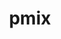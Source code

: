 ---
title: "pmix"
layout: cache
categories: [package, develop]
meta: {"compilers": ["gcc@11.1.0", "gcc@11.4.0", "gcc@12.3.0", "gcc@12.4.0", "gcc@13.2.0", "gcc@7.3.1", "intel-oneapi-compilers@2025.1.0"], "num_specs": 111, "num_specs_by_stack": {"aws-pcluster-neoverse_v1": 7, "aws-pcluster-x86_64_v4": 14, "data-vis-sdk": 5, "e4s": 5, "e4s-oneapi": 7, "ml-linux-aarch64-cpu": 5, "ml-linux-aarch64-cuda": 10, "ml-linux-x86_64-cpu": 5, "ml-linux-x86_64-cuda": 10, "radiuss-aws": 10, "radiuss-aws-aarch64": 28, "root": 111, "tutorial": 10}, "oss": ["amzn2", "ubuntu20.04", "ubuntu22.04", "ubuntu24.04"], "platforms": ["linux"], "stacks": ["aws-pcluster-neoverse_v1", "aws-pcluster-x86_64_v4", "data-vis-sdk", "e4s", "e4s-oneapi", "ml-linux-aarch64-cpu", "ml-linux-aarch64-cuda", "ml-linux-x86_64-cpu", "ml-linux-x86_64-cuda", "radiuss-aws", "radiuss-aws-aarch64", "root", "tutorial"], "targets": ["aarch64", "neoverse_v1", "x86_64_v3", "x86_64_v4"], "versions": ["5.0.5"]}
spec_details: [{"compiler": "gcc@12.4.0", "hash": "2l3sxef32zvbf22camtybz5zik4pt2fr", "os": "amzn2", "platform": "linux", "size": "-", "stacks": ["aws-pcluster-x86_64_v4", "root"], "target": "x86_64_v3", "variants": ["build_system=autotools", "~munge", "~python"], "versions": ["5.0.5"]}, {"compiler": "gcc@13.2.0", "hash": "2nw6tjkghpk5szyezkq4zwtpy3drwlqi", "os": "ubuntu24.04", "platform": "linux", "size": "-", "stacks": ["ml-linux-x86_64-cuda", "root"], "target": "x86_64_v3", "variants": ["build_system=autotools", "~munge", "~python"], "versions": ["5.0.5"]}, {"compiler": "gcc@7.3.1", "hash": "2vp4uvr3ohk4me7qzef6klwfgqbttuiz", "os": "amzn2", "platform": "linux", "size": "-", "stacks": ["radiuss-aws-aarch64", "root"], "target": "aarch64", "variants": ["build_system=autotools", "~munge", "~python"], "versions": ["5.0.5"]}, {"compiler": "gcc@12.4.0", "hash": "34nn6yq5yb44okf6w55szydyuret4hx5", "os": "amzn2", "platform": "linux", "size": "-", "stacks": ["aws-pcluster-x86_64_v4", "root"], "target": "x86_64_v4", "variants": ["build_system=autotools", "~munge", "~python"], "versions": ["5.0.5"]}, {"compiler": "gcc@13.2.0", "hash": "3r5ycyqeef6mgehv5unlokscts7drf2z", "os": "ubuntu24.04", "platform": "linux", "size": "-", "stacks": ["ml-linux-x86_64-cpu", "root"], "target": "x86_64_v3", "variants": ["build_system=autotools", "~munge", "~python"], "versions": ["5.0.5"]}, {"compiler": "gcc@7.3.1", "hash": "4cwghp23q57vfpg7whhhfditraamoltb", "os": "amzn2", "platform": "linux", "size": "-", "stacks": ["radiuss-aws", "root"], "target": "x86_64_v3", "variants": ["build_system=autotools", "~munge", "~python"], "versions": ["5.0.5"]}, {"compiler": "gcc@13.2.0", "hash": "4g7ah52ohux5emp3npylbvajoud7rhjy", "os": "ubuntu24.04", "platform": "linux", "size": "-", "stacks": ["ml-linux-x86_64-cuda", "root"], "target": "x86_64_v3", "variants": ["build_system=autotools", "~munge", "~python"], "versions": ["5.0.5"]}, {"compiler": "gcc@11.1.0", "hash": "4i77453mjeueqgbdefadiij4sthmuq4n", "os": "ubuntu20.04", "platform": "linux", "size": "-", "stacks": ["data-vis-sdk", "root"], "target": "x86_64_v3", "variants": ["build_system=autotools", "~munge", "~python"], "versions": ["5.0.5"]}, {"compiler": "gcc@7.3.1", "hash": "4rsaangj4ngeeglhgoeb3h23zvo27poc", "os": "amzn2", "platform": "linux", "size": "-", "stacks": ["radiuss-aws-aarch64", "root"], "target": "aarch64", "variants": ["build_system=autotools", "~munge", "~python"], "versions": ["5.0.5"]}, {"compiler": "intel-oneapi-compilers@2025.1.0", "hash": "57am2fxwwnyqaguiyk2i5c7p36q2ahvz", "os": "ubuntu22.04", "platform": "linux", "size": "-", "stacks": ["e4s-oneapi", "root"], "target": "x86_64_v3", "variants": ["build_system=autotools", "~munge", "~python"], "versions": ["5.0.5"]}, {"compiler": "gcc@7.3.1", "hash": "5vltaky7rp5v7lmkvpue4twk2lzt3tey", "os": "amzn2", "platform": "linux", "size": "-", "stacks": ["radiuss-aws-aarch64", "root"], "target": "aarch64", "variants": ["build_system=autotools", "~munge", "~python"], "versions": ["5.0.5"]}, {"compiler": "gcc@12.4.0", "hash": "6nj3qhapb6qnb4ieixodcajdxo43hnhs", "os": "amzn2", "platform": "linux", "size": "-", "stacks": ["aws-pcluster-x86_64_v4", "root"], "target": "x86_64_v4", "variants": ["build_system=autotools", "~munge", "~python"], "versions": ["5.0.5"]}, {"compiler": "gcc@12.4.0", "hash": "7qvbrqu6awx2d57aseamxwsm6az5hm7u", "os": "amzn2", "platform": "linux", "size": "-", "stacks": ["aws-pcluster-x86_64_v4", "root"], "target": "x86_64_v3", "variants": ["build_system=autotools", "~munge", "~python"], "versions": ["5.0.5"]}, {"compiler": "gcc@13.2.0", "hash": "ba6wyz6rb2husizxgv6jelgywdvocxqi", "os": "ubuntu24.04", "platform": "linux", "size": "-", "stacks": ["ml-linux-x86_64-cuda", "root"], "target": "x86_64_v3", "variants": ["build_system=autotools", "~munge", "~python"], "versions": ["5.0.5"]}, {"compiler": "gcc@13.2.0", "hash": "bgqyu2dieu7shgqpnvnvbznugb4buj7n", "os": "ubuntu24.04", "platform": "linux", "size": "-", "stacks": ["ml-linux-x86_64-cuda", "root"], "target": "x86_64_v3", "variants": ["build_system=autotools", "~munge", "~python"], "versions": ["5.0.5"]}, {"compiler": "gcc@13.2.0", "hash": "bh3bitzp4gl6of57llpxnrdzfljymzbe", "os": "ubuntu24.04", "platform": "linux", "size": "-", "stacks": ["ml-linux-aarch64-cpu", "root"], "target": "aarch64", "variants": ["build_system=autotools", "~munge", "~python"], "versions": ["5.0.5"]}, {"compiler": "gcc@7.3.1", "hash": "bhe7ib6ulj3m2v7aajodftexa7cd7dwr", "os": "amzn2", "platform": "linux", "size": "-", "stacks": ["radiuss-aws-aarch64", "root"], "target": "aarch64", "variants": ["build_system=autotools", "~munge", "~python"], "versions": ["5.0.5"]}, {"compiler": "gcc@13.2.0", "hash": "bkvefhxlyqyfruravbyei5rl7qfth2ye", "os": "ubuntu24.04", "platform": "linux", "size": "-", "stacks": ["ml-linux-aarch64-cpu", "root"], "target": "aarch64", "variants": ["build_system=autotools", "~munge", "~python"], "versions": ["5.0.5"]}, {"compiler": "gcc@7.3.1", "hash": "bsfxi7ubdlfnshvm4vabrcxqwp4gvnpm", "os": "amzn2", "platform": "linux", "size": "-", "stacks": ["radiuss-aws-aarch64", "root"], "target": "aarch64", "variants": ["build_system=autotools", "~munge", "~python"], "versions": ["5.0.5"]}, {"compiler": "gcc@13.2.0", "hash": "cbet73qp23u5rky2m5j7wxfkxpr3gg7j", "os": "ubuntu24.04", "platform": "linux", "size": "-", "stacks": ["ml-linux-aarch64-cuda", "root"], "target": "aarch64", "variants": ["build_system=autotools", "~munge", "~python"], "versions": ["5.0.5"]}, {"compiler": "gcc@12.3.0", "hash": "clyagxyp3zse65udxe3midgxqigpz65a", "os": "ubuntu22.04", "platform": "linux", "size": "-", "stacks": ["root", "tutorial"], "target": "x86_64_v3", "variants": ["build_system=autotools", "~munge", "~python"], "versions": ["5.0.5"]}, {"compiler": "gcc@7.3.1", "hash": "cye5xxorynzram2qafca2hh2zxqy6l47", "os": "amzn2", "platform": "linux", "size": "-", "stacks": ["radiuss-aws", "root"], "target": "x86_64_v3", "variants": ["build_system=autotools", "~munge", "~python"], "versions": ["5.0.5"]}, {"compiler": "gcc@13.2.0", "hash": "d44ieuehmhngmtmho7mzuavu3tfhypae", "os": "ubuntu24.04", "platform": "linux", "size": "-", "stacks": ["ml-linux-x86_64-cpu", "root"], "target": "x86_64_v3", "variants": ["build_system=autotools", "~munge", "~python"], "versions": ["5.0.5"]}, {"compiler": "gcc@7.3.1", "hash": "dedkwl6im6tw43kpmqoqdc3p4icrirxk", "os": "amzn2", "platform": "linux", "size": "-", "stacks": ["radiuss-aws-aarch64", "root"], "target": "aarch64", "variants": ["build_system=autotools", "~munge", "~python"], "versions": ["5.0.5"]}, {"compiler": "gcc@11.4.0", "hash": "dnrezdzmjkyfx6rbymh4vsiyy4qeywcs", "os": "ubuntu22.04", "platform": "linux", "size": "-", "stacks": ["e4s", "root", "tutorial"], "target": "x86_64_v3", "variants": ["build_system=autotools", "~munge", "~python"], "versions": ["5.0.5"]}, {"compiler": "gcc@12.4.0", "hash": "dqkttiztogzw4ktk4ss3o5iirb5ptjkk", "os": "amzn2", "platform": "linux", "size": "-", "stacks": ["aws-pcluster-neoverse_v1", "root"], "target": "neoverse_v1", "variants": ["build_system=autotools", "~munge", "~python"], "versions": ["5.0.5"]}, {"compiler": "gcc@7.3.1", "hash": "ds4klcbews3fidgnptza56hnxbzrscz4", "os": "amzn2", "platform": "linux", "size": "-", "stacks": ["radiuss-aws", "root"], "target": "x86_64_v3", "variants": ["build_system=autotools", "~munge", "~python"], "versions": ["5.0.5"]}, {"compiler": "gcc@7.3.1", "hash": "dyelgete3e7r6d5viuqewfqiqn7ykc5m", "os": "amzn2", "platform": "linux", "size": "-", "stacks": ["radiuss-aws-aarch64", "root"], "target": "aarch64", "variants": ["build_system=autotools", "~munge", "~python"], "versions": ["5.0.5"]}, {"compiler": "gcc@13.2.0", "hash": "e7bbv3tku6bk7tz4h2mc3a4cxaoz5atn", "os": "ubuntu24.04", "platform": "linux", "size": "-", "stacks": ["ml-linux-x86_64-cuda", "root"], "target": "x86_64_v3", "variants": ["build_system=autotools", "~munge", "~python"], "versions": ["5.0.5"]}, {"compiler": "gcc@13.2.0", "hash": "eej7bppkau5exwmzpx4rzsbl7xvjljmb", "os": "ubuntu24.04", "platform": "linux", "size": "-", "stacks": ["ml-linux-aarch64-cuda", "root"], "target": "aarch64", "variants": ["build_system=autotools", "~munge", "~python"], "versions": ["5.0.5"]}, {"compiler": "gcc@7.3.1", "hash": "ef4uthdiiit6roybwxkzrghyrgr2iwcl", "os": "amzn2", "platform": "linux", "size": "-", "stacks": ["radiuss-aws", "root"], "target": "x86_64_v3", "variants": ["build_system=autotools", "~munge", "~python"], "versions": ["5.0.5"]}, {"compiler": "gcc@7.3.1", "hash": "ei3ibypdy6azdh3nbixmiyejdwzfql4t", "os": "amzn2", "platform": "linux", "size": "-", "stacks": ["radiuss-aws-aarch64", "root"], "target": "aarch64", "variants": ["build_system=autotools", "~munge", "~python"], "versions": ["5.0.5"]}, {"compiler": "gcc@7.3.1", "hash": "em4wx6epk6kmmalsa6otltwtgshyvc7u", "os": "amzn2", "platform": "linux", "size": "-", "stacks": ["radiuss-aws", "root"], "target": "x86_64_v3", "variants": ["build_system=autotools", "~munge", "~python"], "versions": ["5.0.5"]}, {"compiler": "gcc@11.1.0", "hash": "emscrup36ff7ltm4b2hcflwyee6tfdlk", "os": "ubuntu20.04", "platform": "linux", "size": "-", "stacks": ["data-vis-sdk", "root"], "target": "x86_64_v3", "variants": ["build_system=autotools", "~munge", "~python"], "versions": ["5.0.5"]}, {"compiler": "gcc@12.3.0", "hash": "ezw2y7rxidglta3rvxw6vlhf3hx4eq6u", "os": "ubuntu22.04", "platform": "linux", "size": "-", "stacks": ["root", "tutorial"], "target": "x86_64_v3", "variants": ["build_system=autotools", "~munge", "~python"], "versions": ["5.0.5"]}, {"compiler": "gcc@13.2.0", "hash": "fhybnl3je75qdkzza2fokggzz7cqvuhu", "os": "ubuntu24.04", "platform": "linux", "size": "-", "stacks": ["ml-linux-x86_64-cuda", "root"], "target": "x86_64_v3", "variants": ["build_system=autotools", "~munge", "~python"], "versions": ["5.0.5"]}, {"compiler": "intel-oneapi-compilers@2025.1.0", "hash": "fiidmchhyjiz2fzxfhjcsvulzbgcm444", "os": "ubuntu22.04", "platform": "linux", "size": "-", "stacks": ["e4s-oneapi", "root"], "target": "x86_64_v3", "variants": ["build_system=autotools", "~munge", "~python"], "versions": ["5.0.5"]}, {"compiler": "gcc@7.3.1", "hash": "ge2wz4yu5nrunz4d5vseo2l3zog5pbqt", "os": "amzn2", "platform": "linux", "size": "-", "stacks": ["radiuss-aws-aarch64", "root"], "target": "aarch64", "variants": ["build_system=autotools", "~munge", "~python"], "versions": ["5.0.5"]}, {"compiler": "gcc@7.3.1", "hash": "gfe3lfxatwj3p24belsw5czrrd43nf3a", "os": "amzn2", "platform": "linux", "size": "-", "stacks": ["radiuss-aws", "root"], "target": "x86_64_v3", "variants": ["build_system=autotools", "~munge", "~python"], "versions": ["5.0.5"]}, {"compiler": "gcc@12.4.0", "hash": "grvqzgvgx7uy5sp44tkqfen6konknty7", "os": "amzn2", "platform": "linux", "size": "-", "stacks": ["aws-pcluster-neoverse_v1", "root"], "target": "neoverse_v1", "variants": ["build_system=autotools", "~munge", "~python"], "versions": ["5.0.5"]}, {"compiler": "gcc@7.3.1", "hash": "gybiqr4fsp5twdpbeox7e6ohrrlp4xvf", "os": "amzn2", "platform": "linux", "size": "-", "stacks": ["radiuss-aws-aarch64", "root"], "target": "aarch64", "variants": ["build_system=autotools", "~munge", "~python"], "versions": ["5.0.5"]}, {"compiler": "gcc@12.3.0", "hash": "gzcutviibriw74yrzuf2vtrbz7xhbjku", "os": "ubuntu22.04", "platform": "linux", "size": "-", "stacks": ["root", "tutorial"], "target": "x86_64_v3", "variants": ["build_system=autotools", "~munge", "~python"], "versions": ["5.0.5"]}, {"compiler": "intel-oneapi-compilers@2025.1.0", "hash": "h6dpdduckc5hhmmmgweoqu4ycpkooww7", "os": "ubuntu22.04", "platform": "linux", "size": "-", "stacks": ["e4s-oneapi", "root"], "target": "x86_64_v3", "variants": ["build_system=autotools", "~munge", "~python"], "versions": ["5.0.5"]}, {"compiler": "gcc@13.2.0", "hash": "hpdcvrcriuh4v2lpslmn7xbl2mf3524a", "os": "ubuntu24.04", "platform": "linux", "size": "-", "stacks": ["ml-linux-x86_64-cpu", "root"], "target": "x86_64_v3", "variants": ["build_system=autotools", "~munge", "~python"], "versions": ["5.0.5"]}, {"compiler": "gcc@7.3.1", "hash": "igj3pbgtsyp7p7v3utu62k37yewbleqw", "os": "amzn2", "platform": "linux", "size": "-", "stacks": ["radiuss-aws", "root"], "target": "x86_64_v3", "variants": ["build_system=autotools", "~munge", "~python"], "versions": ["5.0.5"]}, {"compiler": "gcc@7.3.1", "hash": "ijn6i47hfwcrqdgiax6lrfhyz2dx3q7m", "os": "amzn2", "platform": "linux", "size": "-", "stacks": ["radiuss-aws-aarch64", "root"], "target": "aarch64", "variants": ["build_system=autotools", "~munge", "~python"], "versions": ["5.0.5"]}, {"compiler": "gcc@12.4.0", "hash": "ikbi3rq2l66huxihyzpbjoe55ey2rkaa", "os": "amzn2", "platform": "linux", "size": "-", "stacks": ["aws-pcluster-x86_64_v4", "root"], "target": "x86_64_v3", "variants": ["build_system=autotools", "~munge", "~python"], "versions": ["5.0.5"]}, {"compiler": "gcc@7.3.1", "hash": "ipstiymtdpyr5zgrdm57rmcwcka22c72", "os": "amzn2", "platform": "linux", "size": "-", "stacks": ["radiuss-aws-aarch64", "root"], "target": "aarch64", "variants": ["build_system=autotools", "~munge", "~python"], "versions": ["5.0.5"]}, {"compiler": "gcc@13.2.0", "hash": "iqsjitbdwnuvw6aumya63rx7pzj45gjd", "os": "ubuntu24.04", "platform": "linux", "size": "-", "stacks": ["ml-linux-x86_64-cuda", "root"], "target": "x86_64_v3", "variants": ["build_system=autotools", "~munge", "~python"], "versions": ["5.0.5"]}, {"compiler": "gcc@13.2.0", "hash": "jga3e536qne4u4ymwby7opzf77s7gmj4", "os": "ubuntu24.04", "platform": "linux", "size": "-", "stacks": ["ml-linux-aarch64-cuda", "root"], "target": "aarch64", "variants": ["build_system=autotools", "~munge", "~python"], "versions": ["5.0.5"]}, {"compiler": "gcc@12.4.0", "hash": "jwjvcaawjptz2albj5pbirtjsaz44zov", "os": "amzn2", "platform": "linux", "size": "-", "stacks": ["aws-pcluster-x86_64_v4", "root"], "target": "x86_64_v3", "variants": ["build_system=autotools", "~munge", "~python"], "versions": ["5.0.5"]}, {"compiler": "intel-oneapi-compilers@2025.1.0", "hash": "kkhiuchhv3upihqiseodhhwvvno3kiiv", "os": "ubuntu22.04", "platform": "linux", "size": "-", "stacks": ["e4s-oneapi", "root"], "target": "x86_64_v3", "variants": ["build_system=autotools", "~munge", "~python"], "versions": ["5.0.5"]}, {"compiler": "gcc@7.3.1", "hash": "km6qppfrmrmpl674gqohjsdb63azccen", "os": "amzn2", "platform": "linux", "size": "-", "stacks": ["radiuss-aws", "root"], "target": "x86_64_v3", "variants": ["build_system=autotools", "~munge", "~python"], "versions": ["5.0.5"]}, {"compiler": "gcc@12.4.0", "hash": "kn6gnoqeczoidmdyxukizqmfymnddhrj", "os": "amzn2", "platform": "linux", "size": "-", "stacks": ["aws-pcluster-x86_64_v4", "root"], "target": "x86_64_v3", "variants": ["build_system=autotools", "~munge", "~python"], "versions": ["5.0.5"]}, {"compiler": "gcc@7.3.1", "hash": "knwz7c6gp3v6w5pt5ox5lwgu72m2l3v4", "os": "amzn2", "platform": "linux", "size": "-", "stacks": ["radiuss-aws-aarch64", "root"], "target": "aarch64", "variants": ["build_system=autotools", "~munge", "~python"], "versions": ["5.0.5"]}, {"compiler": "gcc@12.3.0", "hash": "kpej7v34mkwjmhcldtghyu7esuoqr6ty", "os": "ubuntu22.04", "platform": "linux", "size": "-", "stacks": ["root", "tutorial"], "target": "x86_64_v3", "variants": ["build_system=autotools", "~munge", "~python"], "versions": ["5.0.5"]}, {"compiler": "gcc@13.2.0", "hash": "kqnl32ktov2ki2xzi2anezyls7xgdxtk", "os": "ubuntu24.04", "platform": "linux", "size": "-", "stacks": ["ml-linux-aarch64-cuda", "root"], "target": "aarch64", "variants": ["build_system=autotools", "~munge", "~python"], "versions": ["5.0.5"]}, {"compiler": "gcc@12.4.0", "hash": "lji23cdmbf3am2cdtyk5k3vezeuha3sm", "os": "amzn2", "platform": "linux", "size": "-", "stacks": ["aws-pcluster-neoverse_v1", "root"], "target": "neoverse_v1", "variants": ["build_system=autotools", "~munge", "~python"], "versions": ["5.0.5"]}, {"compiler": "gcc@13.2.0", "hash": "ltddnfaqxukj4rs7loyr6dublxgte3qg", "os": "ubuntu24.04", "platform": "linux", "size": "-", "stacks": ["ml-linux-aarch64-cuda", "root"], "target": "aarch64", "variants": ["build_system=autotools", "~munge", "~python"], "versions": ["5.0.5"]}, {"compiler": "gcc@7.3.1", "hash": "mfsz6b7ohfc2cwubqgcjg2cngeuwwzoc", "os": "amzn2", "platform": "linux", "size": "-", "stacks": ["radiuss-aws-aarch64", "root"], "target": "aarch64", "variants": ["build_system=autotools", "~munge", "~python"], "versions": ["5.0.5"]}, {"compiler": "gcc@7.3.1", "hash": "mzfbxjdwvg3cdpnpugoqzjfealbr5rnq", "os": "amzn2", "platform": "linux", "size": "-", "stacks": ["radiuss-aws-aarch64", "root"], "target": "aarch64", "variants": ["build_system=autotools", "~munge", "~python"], "versions": ["5.0.5"]}, {"compiler": "gcc@7.3.1", "hash": "n5c64lxprhefiksecg47bbezaasjyb7f", "os": "amzn2", "platform": "linux", "size": "-", "stacks": ["radiuss-aws-aarch64", "root"], "target": "aarch64", "variants": ["build_system=autotools", "~munge", "~python"], "versions": ["5.0.5"]}, {"compiler": "gcc@7.3.1", "hash": "nwgf52ztaxzqg3tt2gb7ktvuzv4fu3re", "os": "amzn2", "platform": "linux", "size": "-", "stacks": ["radiuss-aws-aarch64", "root"], "target": "aarch64", "variants": ["build_system=autotools", "~munge", "~python"], "versions": ["5.0.5"]}, {"compiler": "gcc@12.3.0", "hash": "nzxgfkxid222egoye2sgdirltnidprwv", "os": "ubuntu22.04", "platform": "linux", "size": "-", "stacks": ["root", "tutorial"], "target": "x86_64_v3", "variants": ["build_system=autotools", "~munge", "~python"], "versions": ["5.0.5"]}, {"compiler": "gcc@11.4.0", "hash": "o52mriitiwbaecan6riyxjl6pcaw7cj3", "os": "ubuntu22.04", "platform": "linux", "size": "-", "stacks": ["e4s", "root", "tutorial"], "target": "x86_64_v3", "variants": ["build_system=autotools", "~munge", "~python"], "versions": ["5.0.5"]}, {"compiler": "gcc@13.2.0", "hash": "o5kdqhuxgbn4utceb6smp6mi42gy4exw", "os": "ubuntu24.04", "platform": "linux", "size": "-", "stacks": ["ml-linux-x86_64-cuda", "root"], "target": "x86_64_v3", "variants": ["build_system=autotools", "~munge", "~python"], "versions": ["5.0.5"]}, {"compiler": "gcc@13.2.0", "hash": "oez64wrxu3nnlcxmgyhhn6nwmfkpw3ke", "os": "ubuntu24.04", "platform": "linux", "size": "-", "stacks": ["ml-linux-aarch64-cuda", "root"], "target": "aarch64", "variants": ["build_system=autotools", "~munge", "~python"], "versions": ["5.0.5"]}, {"compiler": "gcc@13.2.0", "hash": "okiiux3ujqrvyoo5cyaoypx4u53hcnsb", "os": "ubuntu24.04", "platform": "linux", "size": "-", "stacks": ["ml-linux-x86_64-cpu", "root"], "target": "x86_64_v3", "variants": ["build_system=autotools", "~munge", "~python"], "versions": ["5.0.5"]}, {"compiler": "gcc@11.4.0", "hash": "olbvhqwdrdzlckhcmgko573sk2kqr6kl", "os": "ubuntu22.04", "platform": "linux", "size": "-", "stacks": ["e4s", "root", "tutorial"], "target": "x86_64_v3", "variants": ["build_system=autotools", "~munge", "~python"], "versions": ["5.0.5"]}, {"compiler": "gcc@12.4.0", "hash": "oy4ue5ylgm2q5iuihbvyx37yp573aexc", "os": "amzn2", "platform": "linux", "size": "-", "stacks": ["aws-pcluster-x86_64_v4", "root"], "target": "x86_64_v4", "variants": ["build_system=autotools", "~munge", "~python"], "versions": ["5.0.5"]}, {"compiler": "gcc@7.3.1", "hash": "pa3lt7zeucmycrijlfdjawgsc5juehhm", "os": "amzn2", "platform": "linux", "size": "-", "stacks": ["radiuss-aws", "root"], "target": "x86_64_v3", "variants": ["build_system=autotools", "~munge", "~python"], "versions": ["5.0.5"]}, {"compiler": "gcc@7.3.1", "hash": "prtfya4n7fyoetz55arq4zhd7d4wpfp4", "os": "amzn2", "platform": "linux", "size": "-", "stacks": ["radiuss-aws-aarch64", "root"], "target": "aarch64", "variants": ["build_system=autotools", "~munge", "~python"], "versions": ["5.0.5"]}, {"compiler": "gcc@7.3.1", "hash": "pt47aklu5jkdb6suaokiqec5qipngk3a", "os": "amzn2", "platform": "linux", "size": "-", "stacks": ["radiuss-aws-aarch64", "root"], "target": "aarch64", "variants": ["build_system=autotools", "~munge", "~python"], "versions": ["5.0.5"]}, {"compiler": "gcc@12.4.0", "hash": "pz74dydb56wjn237yxqyw6twp45zkk4q", "os": "amzn2", "platform": "linux", "size": "-", "stacks": ["aws-pcluster-neoverse_v1", "root"], "target": "neoverse_v1", "variants": ["build_system=autotools", "~munge", "~python"], "versions": ["5.0.5"]}, {"compiler": "gcc@12.4.0", "hash": "qbk3h52jw3lritmwfd6cjpv65llqhonj", "os": "amzn2", "platform": "linux", "size": "-", "stacks": ["aws-pcluster-neoverse_v1", "root"], "target": "neoverse_v1", "variants": ["build_system=autotools", "~munge", "~python"], "versions": ["5.0.5"]}, {"compiler": "gcc@11.1.0", "hash": "qdh756dnfjgasckkfng4cjnvqlrttdjj", "os": "ubuntu20.04", "platform": "linux", "size": "-", "stacks": ["data-vis-sdk", "root"], "target": "x86_64_v3", "variants": ["build_system=autotools", "~munge", "~python"], "versions": ["5.0.5"]}, {"compiler": "gcc@7.3.1", "hash": "qrgumhcccrkftj2inwuw6yows3pas33z", "os": "amzn2", "platform": "linux", "size": "-", "stacks": ["radiuss-aws-aarch64", "root"], "target": "aarch64", "variants": ["build_system=autotools", "~munge", "~python"], "versions": ["5.0.5"]}, {"compiler": "gcc@12.4.0", "hash": "rcntni4u32fjszyqul7mamg64micrfxt", "os": "amzn2", "platform": "linux", "size": "-", "stacks": ["aws-pcluster-x86_64_v4", "root"], "target": "x86_64_v3", "variants": ["build_system=autotools", "~munge", "~python"], "versions": ["5.0.5"]}, {"compiler": "gcc@13.2.0", "hash": "reonrjwwymwx365w6szqipgfgo4lxie2", "os": "ubuntu24.04", "platform": "linux", "size": "-", "stacks": ["ml-linux-x86_64-cuda", "root"], "target": "x86_64_v3", "variants": ["build_system=autotools", "~munge", "~python"], "versions": ["5.0.5"]}, {"compiler": "gcc@7.3.1", "hash": "rujoj3a6lkul4olzzk47aocgrijw6pm7", "os": "amzn2", "platform": "linux", "size": "-", "stacks": ["radiuss-aws-aarch64", "root"], "target": "aarch64", "variants": ["build_system=autotools", "~munge", "~python"], "versions": ["5.0.5"]}, {"compiler": "gcc@13.2.0", "hash": "seodf33zyhwtuphqw5tsbgkoidluaqtv", "os": "ubuntu24.04", "platform": "linux", "size": "-", "stacks": ["ml-linux-aarch64-cpu", "root"], "target": "aarch64", "variants": ["build_system=autotools", "~munge", "~python"], "versions": ["5.0.5"]}, {"compiler": "gcc@12.4.0", "hash": "sqxa67xiufle625mpyraqjtuvfi4zrjv", "os": "amzn2", "platform": "linux", "size": "-", "stacks": ["aws-pcluster-x86_64_v4", "root"], "target": "x86_64_v4", "variants": ["build_system=autotools", "~munge", "~python"], "versions": ["5.0.5"]}, {"compiler": "gcc@7.3.1", "hash": "swn5jo62h3jln3wdzbiwmy5q4zwf6gny", "os": "amzn2", "platform": "linux", "size": "-", "stacks": ["radiuss-aws-aarch64", "root"], "target": "aarch64", "variants": ["build_system=autotools", "~munge", "~python"], "versions": ["5.0.5"]}, {"compiler": "gcc@13.2.0", "hash": "tg33bnt2pverpdeukp6hkkmtpj3c7iff", "os": "ubuntu24.04", "platform": "linux", "size": "-", "stacks": ["ml-linux-aarch64-cuda", "root"], "target": "aarch64", "variants": ["build_system=autotools", "~munge", "~python"], "versions": ["5.0.5"]}, {"compiler": "gcc@7.3.1", "hash": "tgsb6wxjqinkcscxyoydzbbptzsggmjw", "os": "amzn2", "platform": "linux", "size": "-", "stacks": ["radiuss-aws-aarch64", "root"], "target": "aarch64", "variants": ["build_system=autotools", "~munge", "~python"], "versions": ["5.0.5"]}, {"compiler": "gcc@13.2.0", "hash": "u2kns5z54cxomymh4tbsnr2in6p2onit", "os": "ubuntu24.04", "platform": "linux", "size": "-", "stacks": ["ml-linux-x86_64-cuda", "root"], "target": "x86_64_v3", "variants": ["build_system=autotools", "~munge", "~python"], "versions": ["5.0.5"]}, {"compiler": "gcc@7.3.1", "hash": "u4jl6z5serkcd3nyqnqffeggccydtkpl", "os": "amzn2", "platform": "linux", "size": "-", "stacks": ["radiuss-aws-aarch64", "root"], "target": "aarch64", "variants": ["build_system=autotools", "~munge", "~python"], "versions": ["5.0.5"]}, {"compiler": "gcc@13.2.0", "hash": "ukzrhftc7devzbjiaxrurt3lsybnk46n", "os": "ubuntu24.04", "platform": "linux", "size": "-", "stacks": ["ml-linux-aarch64-cpu", "root"], "target": "aarch64", "variants": ["build_system=autotools", "~munge", "~python"], "versions": ["5.0.5"]}, {"compiler": "gcc@13.2.0", "hash": "uqzyxrayrboaz4csdofakf62kn7srkhh", "os": "ubuntu24.04", "platform": "linux", "size": "-", "stacks": ["ml-linux-aarch64-cuda", "root"], "target": "aarch64", "variants": ["build_system=autotools", "~munge", "~python"], "versions": ["5.0.5"]}, {"compiler": "gcc@12.4.0", "hash": "uuyrr3ayqclfeqgh5yqgil6aodfecvi6", "os": "amzn2", "platform": "linux", "size": "-", "stacks": ["aws-pcluster-neoverse_v1", "root"], "target": "neoverse_v1", "variants": ["build_system=autotools", "~munge", "~python"], "versions": ["5.0.5"]}, {"compiler": "gcc@13.2.0", "hash": "v2ltihtojlsr7femfndz4gpenwwyucnh", "os": "ubuntu24.04", "platform": "linux", "size": "-", "stacks": ["ml-linux-aarch64-cpu", "root"], "target": "aarch64", "variants": ["build_system=autotools", "~munge", "~python"], "versions": ["5.0.5"]}, {"compiler": "gcc@11.1.0", "hash": "v2nzav3yfuqtsnapjjrsf2ldrh3xuqxe", "os": "ubuntu20.04", "platform": "linux", "size": "-", "stacks": ["data-vis-sdk", "root"], "target": "x86_64_v3", "variants": ["build_system=autotools", "~munge", "~python"], "versions": ["5.0.5"]}, {"compiler": "gcc@12.4.0", "hash": "v2ufx2xyhiqjoqprstrhdfj264fxg4xy", "os": "amzn2", "platform": "linux", "size": "-", "stacks": ["aws-pcluster-x86_64_v4", "root"], "target": "x86_64_v3", "variants": ["build_system=autotools", "~munge", "~python"], "versions": ["5.0.5"]}, {"compiler": "gcc@7.3.1", "hash": "vvub6rudb7rnbjtpy35yrxkago5rlo7u", "os": "amzn2", "platform": "linux", "size": "-", "stacks": ["radiuss-aws-aarch64", "root"], "target": "aarch64", "variants": ["build_system=autotools", "~munge", "~python"], "versions": ["5.0.5"]}, {"compiler": "gcc@12.4.0", "hash": "wfsoaaipiq465quvblanihyfa6v5x4l2", "os": "amzn2", "platform": "linux", "size": "-", "stacks": ["aws-pcluster-neoverse_v1", "root"], "target": "neoverse_v1", "variants": ["build_system=autotools", "~munge", "~python"], "versions": ["5.0.5"]}, {"compiler": "intel-oneapi-compilers@2025.1.0", "hash": "wg3txpvekaun2y5hh4w7ng24tsbsiuta", "os": "ubuntu22.04", "platform": "linux", "size": "-", "stacks": ["e4s-oneapi", "root"], "target": "x86_64_v3", "variants": ["build_system=autotools", "~munge", "~python"], "versions": ["5.0.5"]}, {"compiler": "gcc@7.3.1", "hash": "wl2x6zvjxnliperupeycwgbzpq4bgs2m", "os": "amzn2", "platform": "linux", "size": "-", "stacks": ["radiuss-aws-aarch64", "root"], "target": "aarch64", "variants": ["build_system=autotools", "~munge", "~python"], "versions": ["5.0.5"]}, {"compiler": "gcc@13.2.0", "hash": "wvso3rxdosx75gwbrmraigxvtrb6owst", "os": "ubuntu24.04", "platform": "linux", "size": "-", "stacks": ["ml-linux-aarch64-cuda", "root"], "target": "aarch64", "variants": ["build_system=autotools", "~munge", "~python"], "versions": ["5.0.5"]}, {"compiler": "gcc@11.1.0", "hash": "x3gmsvlvsx2gnn6yd77fnyzfm25cghli", "os": "ubuntu20.04", "platform": "linux", "size": "-", "stacks": ["data-vis-sdk", "root"], "target": "x86_64_v3", "variants": ["build_system=autotools", "~munge", "~python"], "versions": ["5.0.5"]}, {"compiler": "gcc@7.3.1", "hash": "xmarzds6nxtbbm5wmo2tmzwldvvsrsay", "os": "amzn2", "platform": "linux", "size": "-", "stacks": ["radiuss-aws-aarch64", "root"], "target": "aarch64", "variants": ["build_system=autotools", "~munge", "~python"], "versions": ["5.0.5"]}, {"compiler": "gcc@13.2.0", "hash": "xrs5updisb3yrrx6nc3d664n5mbgbfbb", "os": "ubuntu24.04", "platform": "linux", "size": "-", "stacks": ["ml-linux-x86_64-cpu", "root"], "target": "x86_64_v3", "variants": ["build_system=autotools", "~munge", "~python"], "versions": ["5.0.5"]}, {"compiler": "gcc@12.4.0", "hash": "xt6yhathbijvwaglv5jiv2oc4kcxvizj", "os": "amzn2", "platform": "linux", "size": "-", "stacks": ["aws-pcluster-x86_64_v4", "root"], "target": "x86_64_v4", "variants": ["build_system=autotools", "~munge", "~python"], "versions": ["5.0.5"]}, {"compiler": "gcc@12.4.0", "hash": "xv3ie2rbpvzhkjwxgls6xw6tzeghufd5", "os": "amzn2", "platform": "linux", "size": "-", "stacks": ["aws-pcluster-x86_64_v4", "root"], "target": "x86_64_v4", "variants": ["build_system=autotools", "~munge", "~python"], "versions": ["5.0.5"]}, {"compiler": "gcc@12.4.0", "hash": "xwzguebohho4hrdpqi3knh3fdisb7gtb", "os": "amzn2", "platform": "linux", "size": "-", "stacks": ["aws-pcluster-x86_64_v4", "root"], "target": "x86_64_v4", "variants": ["build_system=autotools", "~munge", "~python"], "versions": ["5.0.5"]}, {"compiler": "gcc@11.4.0", "hash": "ypsu6tyceryx25rep7dbxwtdwxl2eodl", "os": "ubuntu22.04", "platform": "linux", "size": "-", "stacks": ["e4s", "root", "tutorial"], "target": "x86_64_v3", "variants": ["build_system=autotools", "~munge", "~python"], "versions": ["5.0.5"]}, {"compiler": "gcc@7.3.1", "hash": "yqlo3cqqeki3tbssvgmjv54yzvfqrtew", "os": "amzn2", "platform": "linux", "size": "-", "stacks": ["radiuss-aws", "root"], "target": "x86_64_v3", "variants": ["build_system=autotools", "~munge", "~python"], "versions": ["5.0.5"]}, {"compiler": "intel-oneapi-compilers@2025.1.0", "hash": "ytekzt26gnmeddqwbyumncfpmhci5ipk", "os": "ubuntu22.04", "platform": "linux", "size": "-", "stacks": ["e4s-oneapi", "root"], "target": "x86_64_v3", "variants": ["build_system=autotools", "~munge", "~python"], "versions": ["5.0.5"]}, {"compiler": "gcc@11.4.0", "hash": "yymczaxxoiazif6zxnjmxtmjvegpknjw", "os": "ubuntu22.04", "platform": "linux", "size": "-", "stacks": ["e4s", "root", "tutorial"], "target": "x86_64_v3", "variants": ["build_system=autotools", "~munge", "~python"], "versions": ["5.0.5"]}, {"compiler": "gcc@13.2.0", "hash": "zjhpy2vicz2csw3cd7eqfnp4ilrijzu5", "os": "ubuntu24.04", "platform": "linux", "size": "-", "stacks": ["ml-linux-aarch64-cuda", "root"], "target": "aarch64", "variants": ["build_system=autotools", "~munge", "~python"], "versions": ["5.0.5"]}, {"compiler": "gcc@7.3.1", "hash": "znm223gnmp3ww5myrkkpqgdcas6g3m4c", "os": "amzn2", "platform": "linux", "size": "-", "stacks": ["radiuss-aws-aarch64", "root"], "target": "aarch64", "variants": ["build_system=autotools", "~munge", "~python"], "versions": ["5.0.5"]}, {"compiler": "intel-oneapi-compilers@2025.1.0", "hash": "zvldfyd4umlocnpsehijpmbdvpx5zup7", "os": "ubuntu22.04", "platform": "linux", "size": "-", "stacks": ["e4s-oneapi", "root"], "target": "x86_64_v3", "variants": ["build_system=autotools", "~munge", "~python"], "versions": ["5.0.5"]}]
---